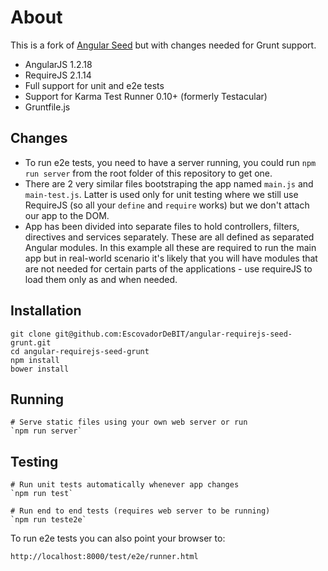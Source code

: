 # About

This is a fork of [Angular Seed](https://github.com/tnajdek/angular-requirejs-seed) but with changes needed for Grunt support.

* AngularJS 1.2.18
* RequireJS 2.1.14
* Full support for unit and e2e tests
* Support for Karma Test Runner 0.10+ (formerly Testacular)
* Gruntfile.js

## Changes 

* To run e2e tests, you need to have a server running, you could run `npm run server` from the root folder of this repository to get one.
* There are 2 very similar files bootstraping the app named `main.js` and `main-test.js`. Latter is used only for unit testing where we still use RequireJS (so all your `define` and `require` works) but we don't attach our app to the DOM. 
* App has been divided into separate files to hold controllers, filters, directives and services separately. These are all defined as separated Angular modules. In this example all these are required to run the main app but in real-world scenario it's likely that you will have modules that are not needed for certain parts of the applications - use requireJS to load them only as and when needed.

## Installation

    git clone git@github.com:EscovadorDeBIT/angular-requirejs-seed-grunt.git
    cd angular-requirejs-seed-grunt
    npm install
    bower install

## Running

    # Serve static files using your own web server or run
    `npm run server`

## Testing

    # Run unit tests automatically whenever app changes
    `npm run test`

    # Run end to end tests (requires web server to be running)
    `npm run teste2e`

To run e2e tests you can also point your browser to:

    http://localhost:8000/test/e2e/runner.html